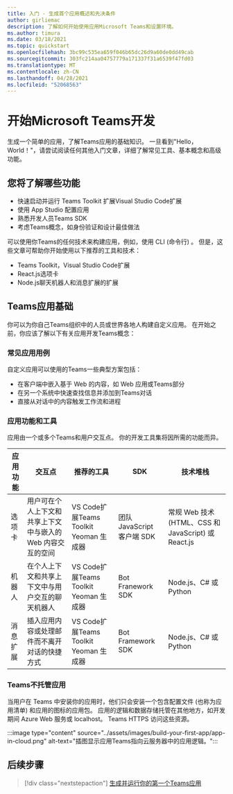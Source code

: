 ```yaml
---
title: 入门 - 生成首个应用概述和先决条件
author: girliemac
description: 了解如何开始使用应用Microsoft Teams和设置环境。
ms.author: timura
ms.date: 03/18/2021
ms.topic: quickstart
ms.openlocfilehash: 3bc99c535ea659f046b65dc26d9a60de0dd49cab
ms.sourcegitcommit: 303fc214aa04757779a171337f31a6539f47fd03
ms.translationtype: MT
ms.contentlocale: zh-CN
ms.lasthandoff: 04/28/2021
ms.locfileid: "52068563"
---
```

# <a name="get-started-with-microsoft-teams-app-development"></a>开始Microsoft Teams开发

生成一个简单的应用，了解Teams应用的基础知识。 一旦看到"Hello， World！"，请尝试阅读任何其他入门文章，详细了解常见工具、基本概念和高级功能。



## <a name="what-youll-learn"></a>您将了解哪些功能

* 快速启动并运行 Teams Toolkit 扩展Visual Studio Code扩展 
* 使用 App Studio 配置应用 
* 熟悉开发人员Teams SDK
* 考虑Teams概念，如身份验证和设计最佳做法

可以使用你Teams的任何技术来构建应用，例如，使用 CLI (命令行) 。 但是，这些文章可帮助你开始使用以下推荐的工具和技术：

* Teams Toolkit，Visual Studio Code扩展
* React.js选项卡
* Node.js聊天机器人和消息扩展的扩展


## <a name="teams-app-fundamentals"></a>Teams应用基础

你可以为你自己Teams组织中的人员或世界各地人构建自定义应用。 在开始之前，你应该了解以下有关应用开发Teams概念：

### <a name="common-app-use-cases"></a>常见应用用例

自定义应用可以使用的Teams一些典型方案包括：

* 在客户端中嵌入基于 Web 的内容，如 Web 应用或Teams部分
* 在另一个系统中快速查找信息并添加到Teams对话 
* 直接从对话中的内容触发工作流和进程 

### <a name="app-capabilities-and-tools"></a>应用功能和工具

应用由一个或多个Teams和用户交互点。 你的开发工具集将因所需的功能而异。

| **应用功能**| **交互点** | **推荐的工具** | **SDK** | **技术堆栈** |
|--------|--------|--------|--------|--------|
| 选项卡 | 用户可在个人上下文和共享上下文中与嵌入的 Web 内容交互的空间 | VS Code扩展Teams Toolkit Yeoman 生成器 | 团队 JavaScript 客户端 SDK | 常规 Web 技术 (HTML、CSS 和 JavaScript) 或 React.js |
| 机器人 | 在个人上下文和共享上下文中与用户交互的聊天机器人 | VS Code扩展Teams Toolkit Yeoman 生成器 | Bot Franework SDK | Node.js、C# 或 Python | 
| 消息扩展 | 插入应用内容或处理邮件而不离开对话的快捷方式 | VS Code扩展Teams Toolkit Yeoman 生成器 | Bot Framework SDK | Node.js、C# 或 Python |

### <a name="teams-doesnt-host-your-app"></a>Teams不托管应用

当用户在 Teams 中安装你的应用时，他们只会安装一个包含配置文件 (也称为应用清单) 和应用的图标的应用包。 应用的逻辑和数据存储托管在其他地方，如开发期间 Azure Web 服务或 localhost。 Teams HTTPS 访问这些资源。

:::image type="content" source="../assets/images/build-your-first-app/app-in-cloud.png" alt-text="插图显示应用Teams指向云服务器中的应用逻辑。":::

## <a name="next-step"></a>后续步骤

> [!div class="nextstepaction"]
> [生成并运行你的第一个Teams应用](../build-your-first-app/build-and-run.md)
